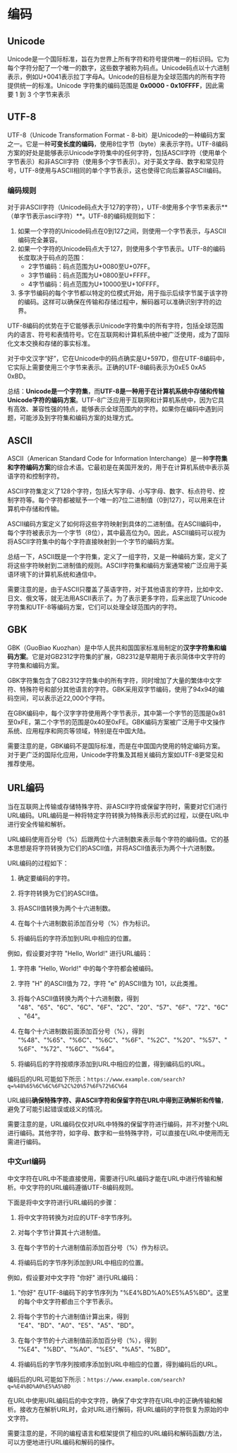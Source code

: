 # 编码

## Unicode

Unicode是一个国际标准，旨在为世界上所有字符和符号提供唯一的标识码。它为每个字符分配了一个唯一的数字，这些数字被称为码点。Unicode码点以十六进制表示，例如U+0041表示拉丁字母A。Unicode的目标是为全球范围内的所有字符提供统一的标准。Unicode 字符集的编码范围是 **0x0000 - 0x10FFFF**，因此需要 1 到 3 个字节来表示

##  UTF-8

UTF-8（Unicode Transformation Format - 8-bit）是Unicode的一种编码方案之一。它是一种**可变长度的编码**，使用8位字节（byte）来表示字符。UTF-8编码方案的好处是能够表示Unicode字符集中的任何字符，包括ASCII字符（使用单个字节表示）和非ASCII字符（使用多个字节表示）。对于英文字母、数字和常见符号，UTF-8使用与ASCII相同的单个字节表示，这也使得它向后兼容ASCII编码。

### 编码规则

对于非ASCII字符（Unicode码点大于127的字符），UTF-8使用多个字节来表示**（单字节表示ascii字符）**。UTF-8的编码规则如下：

1. 如果一个字符的Unicode码点在0到127之间，则使用一个字节表示，与ASCII编码完全兼容。
2. 如果一个字符的Unicode码点大于127，则使用多个字节表示。UTF-8的编码长度取决于码点的范围：
   - 2字节编码：码点范围为U+0080至U+07FF。
   - 3字节编码：码点范围为U+0800至U+FFFF。
   - 4字节编码：码点范围为U+10000至U+10FFFF。
3. 多字节编码的每个字节都以特定的位模式开始，用于指示后续字节属于该字符的编码。这样可以确保在传输和存储过程中，解码器可以准确识别字符的边界。

UTF-8编码的优势在于它能够表示Unicode字符集中的所有字符，包括全球范围内的语言、符号和表情符号。它在互联网和计算机系统中被广泛使用，成为了国际化文本交换和存储的事实标准。

对于中文汉字“好”，它在Unicode中的码点确实是U+597D，但在UTF-8编码中，它实际上需要使用三个字节来表示。正确的UTF-8编码表示为0xE5 0xA5 0xBD。

总结：**Unicode是一个字符集**，而**UTF-8是一种用于在计算机系统中存储和传输Unicode字符的编码方案**。UTF-8广泛应用于互联网和计算机系统中，因为它具有高效、兼容性强的特点，能够表示全球范围内的字符。如果你在编码中遇到问题，可能涉及到字符集和编码方案的处理方式。

## ASCII

ASCII（American Standard Code for Information Interchange）是一种**字符集和字符编码方案**的综合术语。它最初是在美国开发的，用于在计算机系统中表示英语字符和控制字符。

ASCII字符集定义了128个字符，包括大写字母、小写字母、数字、标点符号、控制字符等。每个字符都被赋予一个唯一的7位二进制值（0到127），可以用来在计算机中存储和传输。

ASCII编码方案定义了如何将这些字符映射到具体的二进制值。在ASCII编码中，每个字符被表示为一个字节（8位），其中最高位为0。因此，ASCII编码可以视为将ASCII字符集中的每个字符直接映射到一个字节的编码方案。

总结一下，ASCII既是一个字符集，定义了一组字符，又是一种编码方案，定义了将这些字符映射到二进制值的规则。ASCII字符集和编码方案通常被广泛应用于英语环境下的计算机系统和通信中。

需要注意的是，由于ASCII只覆盖了英语字符，对于其他语言的字符，比如中文、日文、俄文等，就无法用ASCII表示了。为了表示更多字符，后来出现了Unicode字符集和UTF-8等编码方案，它们可以处理全球范围内的字符。

## GBK

GBK（GuoBiao Kuozhan）是中华人民共和国国家标准局制定的**汉字字符集和编码方案**。它是对GB2312字符集的扩展，GB2312是早期用于表示简体中文字符的字符集和编码方案。

GBK字符集包含了GB2312字符集中的所有字符，同时增加了大量的繁体中文字符、特殊符号和部分其他语言的字符。GBK采用双字节编码，使用了94x94的编码空间，可以表示近22,000个字符。

在GBK编码中，每个汉字字符使用两个字节表示，其中第一个字节的范围是0x81至0xFE，第二个字节的范围是0x40至0xFE。GBK编码方案被广泛用于中文操作系统、应用程序和网页等领域，特别是在中国大陆。

需要注意的是，GBK编码不是国际标准，而是在中国国内使用的特定编码方案。对于更广泛的国际化应用，Unicode字符集及其相关编码方案如UTF-8更常见和推荐使用。

## URL编码

当在互联网上传输或存储特殊字符、非ASCII字符或保留字符时，需要对它们进行URL编码。URL编码是一种将特定字符转换为特殊表示形式的过程，以便在URL中进行安全传输和解析。

URL编码使用百分号（%）后跟两位十六进制数来表示每个字符的编码值。它的基本思想是将字符转换为它们的ASCII值，并将ASCII值表示为两个十六进制数。

URL编码的过程如下：

1. 确定要编码的字符。

2. 将字符转换为它们的ASCII值。

3. 将ASCII值转换为两个十六进制数。

4. 在每个十六进制数前添加百分号（%）作为标识。

5. 将编码后的字符添加到URL中相应的位置。

例如，假设要对字符 "Hello, World!" 进行URL编码：

1. 字符串 "Hello, World!" 中的每个字符都会被编码。

2. 字符 "H" 的ASCII值为 72，字符 "e" 的ASCII值为 101，以此类推。

3. 将每个ASCII值转换为两个十六进制数，得到 "48"、"65"、"6C"、"6C"、"6F"、"2C"、"20"、"57"、"6F"、"72"、"6C"、"64"。

4. 在每个十六进制数前面添加百分号（%），得到 "%48"、"%65"、"%6C"、"%6C"、"%6F"、"%2C"、"%20"、"%57"、"%6F"、"%72"、"%6C"、"%64"。

5. 将编码后的字符按顺序添加到URL中相应的位置，得到编码后的URL。

编码后的URL可能如下所示：`https://www.example.com/search?q=%48%65%6C%6C%6F%2C%20%57%6F%72%6C%64`

URL编码**确保特殊字符、非ASCII字符和保留字符在URL中得到正确解析和传输**，避免了可能引起错误或歧义的情况。

需要注意的是，URL编码仅仅对URL中特殊的保留字符进行编码，并不对整个URL进行编码。其他字符，如字母、数字和一些特殊字符，可以直接在URL中使用而无需进行编码。

### 中文url编码

中文字符在URL中不能直接使用，需要进行URL编码才能在URL中进行传输和解析。中文字符的URL编码遵循UTF-8编码规则。

下面是将中文字符进行URL编码的步骤：

1. 将中文字符转换为对应的UTF-8字节序列。

2. 对每个字节计算其十六进制值。

3. 在每个字节的十六进制值前添加百分号（%）作为标识。

4. 将编码后的字节序列添加到URL中相应的位置。

例如，假设要对中文字符 "你好" 进行URL编码：

1. "你好" 在UTF-8编码下的字节序列为 "%E4%BD%A0%E5%A5%BD"。这里的每个中文字符都由三个字节表示。

2. 将每个字节的十六进制值计算出来，得到 "E4"、"BD"、"A0"、"E5"、"A5"、"BD"。

3. 在每个字节的十六进制值前添加百分号（%），得到 "%E4"、"%BD"、"%A0"、"%E5"、"%A5"、"%BD"。

4. 将编码后的字节序列按顺序添加到URL中相应的位置，得到编码后的URL。

编码后的URL可能如下所示：`https://www.example.com/search?q=%E4%BD%A0%E5%A5%BD`

在URL中使用URL编码后的中文字符，确保了中文字符在URL中的正确传输和解析。接收方在解析URL时，会对URL进行解码，将URL编码的字符恢复为原始的中文字符。

需要注意的是，不同的编程语言和框架提供了相应的URL编码和解码函数/方法，可以方便地进行URL编码和解码的操作。
